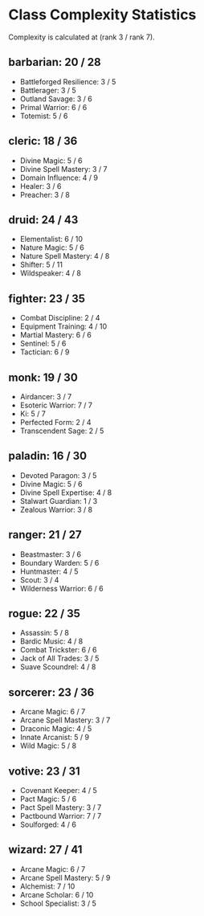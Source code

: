 # Class Complexity Statistics

Complexity is calculated at (rank 3 / rank 7).


## barbarian: 20 / 28
* Battleforged Resilience: 3 / 5
* Battlerager: 3 / 5
* Outland Savage: 3 / 6
* Primal Warrior: 6 / 6
* Totemist: 5 / 6
            
## cleric: 18 / 36
* Divine Magic: 5 / 6
* Divine Spell Mastery: 3 / 7
* Domain Influence: 4 / 9
* Healer: 3 / 6
* Preacher: 3 / 8
            
## druid: 24 / 43
* Elementalist: 6 / 10
* Nature Magic: 5 / 6
* Nature Spell Mastery: 4 / 8
* Shifter: 5 / 11
* Wildspeaker: 4 / 8
            
## fighter: 23 / 35
* Combat Discipline: 2 / 4
* Equipment Training: 4 / 10
* Martial Mastery: 6 / 6
* Sentinel: 5 / 6
* Tactician: 6 / 9
            
## monk: 19 / 30
* Airdancer: 3 / 7
* Esoteric Warrior: 7 / 7
* Ki: 5 / 7
* Perfected Form: 2 / 4
* Transcendent Sage: 2 / 5
            
## paladin: 16 / 30
* Devoted Paragon: 3 / 5
* Divine Magic: 5 / 6
* Divine Spell Expertise: 4 / 8
* Stalwart Guardian: 1 / 3
* Zealous Warrior: 3 / 8
            
## ranger: 21 / 27
* Beastmaster: 3 / 6
* Boundary Warden: 5 / 6
* Huntmaster: 4 / 5
* Scout: 3 / 4
* Wilderness Warrior: 6 / 6
            
## rogue: 22 / 35
* Assassin: 5 / 8
* Bardic Music: 4 / 8
* Combat Trickster: 6 / 6
* Jack of All Trades: 3 / 5
* Suave Scoundrel: 4 / 8
            
## sorcerer: 23 / 36
* Arcane Magic: 6 / 7
* Arcane Spell Mastery: 3 / 7
* Draconic Magic: 4 / 5
* Innate Arcanist: 5 / 9
* Wild Magic: 5 / 8
            
## votive: 23 / 31
* Covenant Keeper: 4 / 5
* Pact Magic: 5 / 6
* Pact Spell Mastery: 3 / 7
* Pactbound Warrior: 7 / 7
* Soulforged: 4 / 6
            
## wizard: 27 / 41
* Arcane Magic: 6 / 7
* Arcane Spell Mastery: 5 / 9
* Alchemist: 7 / 10
* Arcane Scholar: 6 / 10
* School Specialist: 3 / 5
